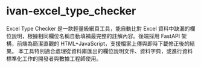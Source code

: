 # ivan-excel_type_checker
Excel Type Checker 是一款輕量級網頁工具，能自動比對 Excel 資料中缺漏的欄位說明，根據相同欄位名稱自動填補最完整的註解內容。後端採用 FastAPI 架構，前端為簡潔直觀的 HTML+JavaScript，支援檔案上傳與即時下載修正後的結果。  本工具特別適合處理從資料庫匯出的欄位說明文件、資料字典，或進行資料標準化工作的開發者與數據工程師使用。
